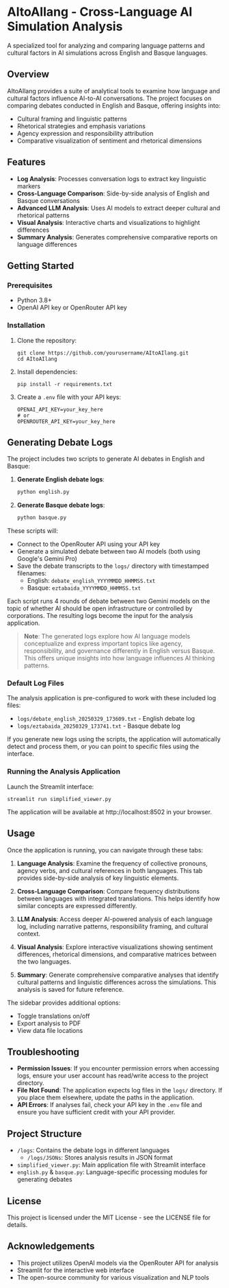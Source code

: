 # AItoAIlang - Cross-Language AI Simulation Analysis

A specialized tool for analyzing and comparing language patterns and cultural factors in AI simulations across English and Basque languages.

## Overview

AItoAIlang provides a suite of analytical tools to examine how language and cultural factors influence AI-to-AI conversations. The project focuses on comparing debates conducted in English and Basque, offering insights into:

- Cultural framing and linguistic patterns
- Rhetorical strategies and emphasis variations
- Agency expression and responsibility attribution
- Comparative visualization of sentiment and rhetorical dimensions

## Features

- **Log Analysis**: Processes conversation logs to extract key linguistic markers
- **Cross-Language Comparison**: Side-by-side analysis of English and Basque conversations
- **Advanced LLM Analysis**: Uses AI models to extract deeper cultural and rhetorical patterns
- **Visual Analysis**: Interactive charts and visualizations to highlight differences
- **Summary Analysis**: Generates comprehensive comparative reports on language differences

## Getting Started

### Prerequisites

- Python 3.8+
- OpenAI API key or OpenRouter API key

### Installation

1. Clone the repository:
   ```
   git clone https://github.com/yourusername/AItoAIlang.git
   cd AItoAIlang
   ```

2. Install dependencies:
   ```
   pip install -r requirements.txt
   ```

3. Create a `.env` file with your API keys:
   ```
   OPENAI_API_KEY=your_key_here
   # or
   OPENROUTER_API_KEY=your_key_here
   ```

## Generating Debate Logs

The project includes two scripts to generate AI debates in English and Basque:

1. **Generate English debate logs**:
   ```bash
   python english.py
   ```

2. **Generate Basque debate logs**:
   ```bash
   python basque.py
   ```

These scripts will:
- Connect to the OpenRouter API using your API key
- Generate a simulated debate between two AI models (both using Google's Gemini Pro)
- Save the debate transcripts to the `logs/` directory with timestamped filenames:
  - English: `debate_english_YYYYMMDD_HHMMSS.txt`
  - Basque: `eztabaida_YYYYMMDD_HHMMSS.txt`
  
Each script runs 4 rounds of debate between two Gemini models on the topic of whether AI should be open infrastructure or controlled by corporations. The resulting logs become the input for the analysis application.

> **Note**: The generated logs explore how AI language models conceptualize and express important topics like agency, responsibility, and governance differently in English versus Basque. This offers unique insights into how language influences AI thinking patterns.

### Default Log Files

The analysis application is pre-configured to work with these included log files:
- `logs/debate_english_20250329_173609.txt` - English debate log
- `logs/eztabaida_20250329_173741.txt` - Basque debate log

If you generate new logs using the scripts, the application will automatically detect and process them, or you can point to specific files using the interface.

### Running the Analysis Application

Launch the Streamlit interface:
```
streamlit run simplified_viewer.py
```

The application will be available at http://localhost:8502 in your browser.

## Usage

Once the application is running, you can navigate through these tabs:

1. **Language Analysis**: Examine the frequency of collective pronouns, agency verbs, and cultural references in both languages. This tab provides side-by-side analysis of key linguistic elements.

2. **Cross-Language Comparison**: Compare frequency distributions between languages with integrated translations. This helps identify how similar concepts are expressed differently.

3. **LLM Analysis**: Access deeper AI-powered analysis of each language log, including narrative patterns, responsibility framing, and cultural context.

4. **Visual Analysis**: Explore interactive visualizations showing sentiment differences, rhetorical dimensions, and comparative matrices between the two languages.

5. **Summary**: Generate comprehensive comparative analyses that identify cultural patterns and linguistic differences across the simulations. This analysis is saved for future reference.

The sidebar provides additional options:
- Toggle translations on/off
- Export analysis to PDF
- View data file locations

## Troubleshooting

- **Permission Issues**: If you encounter permission errors when accessing logs, ensure your user account has read/write access to the project directory.
- **File Not Found**: The application expects log files in the `logs/` directory. If you place them elsewhere, update the paths in the application.
- **API Errors**: If analyses fail, check your API key in the `.env` file and ensure you have sufficient credit with your API provider.

## Project Structure

- `/logs`: Contains the debate logs in different languages
  - `/logs/JSONs`: Stores analysis results in JSON format
- `simplified_viewer.py`: Main application file with Streamlit interface
- `english.py` & `basque.py`: Language-specific processing modules for generating debates

## License

This project is licensed under the MIT License - see the LICENSE file for details.

## Acknowledgements

- This project utilizes OpenAI models via the OpenRouter API for analysis
- Streamlit for the interactive web interface
- The open-source community for various visualization and NLP tools 